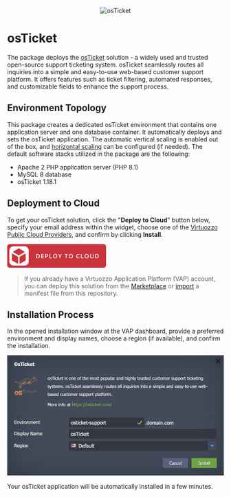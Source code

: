 <p align="center"> 
<img src="images/osticket_70x70.png" alt="osTicket">
</p>

# osTicket

The package deploys the [osTicket](https://osticket.com/) solution - a widely used and trusted open-source support ticketing system. osTicket seamlessly routes all inquiries into a simple and easy-to-use web-based customer support platform. It offers features such as ticket filtering, automated responses, and customizable fields to enhance the support process.


## Environment Topology

This package creates a dedicated osTicket environment that contains one application server and one database container. It automatically deploys and sets the osTicket application. The automatic vertical scaling is enabled out of the box, and [horizontal scaling](https://www.virtuozzo.com/application-platform-docs/automatic-horizontal-scaling/) can be configured (if needed). The default software stacks utilized in the package are the following:

- Apache 2 PHP application server (PHP 8.1)
- MySQL 8 database
- osTicket 1.18.1


## Deployment to Cloud

To get your osTicket solution, click the "**Deploy to Cloud**" button below, specify your email address within the widget, choose one of the [Virtuozzo Public Cloud Providers](https://www.virtuozzo.com/application-platform-partners/), and confirm by clicking **Install**.

[![Deploy to Cloud](https://raw.githubusercontent.com/jelastic-jps/common/main/images/deploy-to-cloud.png)](https://www.virtuozzo.com/install/?manifest=https://raw.githubusercontent.com/jelastic-jps/osticket/refs/heads/master/manifest.jps)

> If you already have a Virtuozzo Application Platform (VAP) account, you can deploy this solution from the [Marketplace](https://www.virtuozzo.com/application-platform-docs/marketplace/) or [import](https://www.virtuozzo.com/application-platform-docs/environment-import/) a manifest file from this repository.


## Installation Process

In the opened installation window at the VAP dashboard, provide a preferred environment and display names, choose a region (if available), and confirm the installation.

![osTicket deployment wizard](images/osticket-deployment-wizard.png)

Your osTicket application will be automatically installed in a few minutes.
